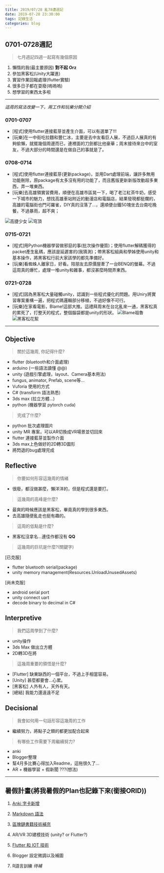 ```yaml
---
title: 2019/07/28 亂78遭週記
date: 2019-07-28 23:30:00
tags: 記錄生活
categories: blog
---
```

## **0701-0728週記**

> 七月週記四週一起寫有幾個原因
1. 懶惰的我(最主要原因) **對不起 Orz**
2. 參加黑客松(Unity大躍進)
3. 實習作業回報處理(flutter實驗)
4. 很多日子都在耍廢(嗚嗚嗚)
5. 想學習的東西太多啦
<!-- more -->
---
*這周的寫法改變一下，用工作和玩樂分開介紹*

### 0701-0707
- [程式]使用flutter連接藍芽並產生介面，可以有選單了!!!
- [玩樂]在一中街吃拉麵和豐仁冰，主要是去中友看巨人展，不過巨人展真的有夠偷懶，就擺幾個周邊而已，連裡面的刀劍都比他豪華；周末接待來台中的室友，不過大部分的時間還是在做自己的事就是了。

### 0708-0714
- [程式]使用flutter連接藍芽(更新package)，並用Dart處理前端，讓許多無用功能刪除，原package有太多沒有用的功能了，而且舊版更新新版改動超多東西，弄一堆東西。
- [玩樂]去高雄領實習費用，順便在高雄市區晃一下，喝了老江紅茶牛奶，感受一下城市的魅力，想找高雄車站附近的動漫店和電腦店，結果發現都挺爛的，高雄的電腦街也門可羅雀，DIY真的沒落了...，還順便台鐵50塊坐去台南吃晚餐，不過暴雨，超不爽；

![高捷少女](https://raw.githubusercontent.com/kidneyweakx/img-host/image/image/2019072801.jpg)
![穹頂](https://raw.githubusercontent.com/kidneyweakx/img-host/image/image/2019072802.jpg)

### 0715-0721
- [程式]用Python機器學習做邪惡的事(批次操作優質)；使用flutter解碼獲得的packet產生亂碼，應該是延遲害的(我猜測)；帶黑客松組員和學姊使用unity和基本操作，將黑客松行前大家該學的都先準備好。
- [玩樂]看蜘蛛人離家日，好看。陪朋友去原價屋牽了一台BENQ的螢幕。不過這周真的爆忙，處理一堆unity和雜事，都沒甚麼時間弄東西。

### 0721-0728
- [程式]因為黑客松大量碰觸unity，認識到一些程式優化的問題。用Uniry將實習專案重構一遍，把程式碼邏輯部分移植，不過好像不可行。
- [玩樂]在家看電影，Blame!這部大推。這禮拜周末在台北亂來一通，黑客松真的累死了，打整天的程式，整個腦袋都是unity的形狀。
![Blame祖魯](https://raw.githubusercontent.com/kidneyweakx/img-host/image/image/2019072803.jpg)
![黑客松花絮](https://raw.githubusercontent.com/kidneyweakx/img-host/image/image/MR-hack-01.jpg)
---

## **Objective**

> 關於這幾周, 你記得什麼?

- flutter (bluetooth和介面處理)
- arduino (一些語法讀懂 @@)
- unity (遊戲引擎處理，layout、Camera基本用法)
- fungus, animator, Prefab, scene等... 
- Vuforia 使用的方式
- C# (transform 語法熟悉)
- 3ds max (拉立方體...)
- python (機器學習 pytorch cuda)

> 完成了什麼?

- python 批次處理圖片
- unity MR 專案，可以AR切換成VR場景並切回來
- flutter 連接藍芽並製作介面
- 3ds max上色做好的2D轉3D圖形
- 將閃退的bug處理完成

## **Reflective**

> 你要如何形容這幾周的情緒

* 很廢，都沒做甚麼，懶洋洋的，但是程式還是要打。

> 這幾周的高峰是什麼?

* 最爽的時候應該是黑客松，畢竟真的學到很多東西。
* 去高雄隨便亂走也挺有趣的。

> 這周的低點是什麼?

* 黑客松沒拿名...連佳作都沒有 **QQ**

> 這幾周的巨坑是什麼?(關鍵字)

[已克服]
* flutter bluetooth serial(package)
* unity memory management(Resources.UnloadUnusedAssets)

[尚未克服]
* android serial port
* unity connect uart
* decode binary to decimal in C#


## **Interpretive**

> 我們這周學到了什麼?

- unity操作
- 3ds Max 做出立方體
- 2D轉3D在將

>這幾周重要的領悟是什麼?

* [Flutter] 缺東缺西的一個平台，不過上手相當容易。
* [Unity] 甚麼都要會...心累。
* [黑客松] 人外有人，天外有天。
* [總結] 我能力還遠遠不足

## **Decisional**

> 我會如何用一句話形容這幾周的工作

* 繼續努力，將點子之類的都更加配合起來

> 有哪些工作需要下周繼續努力?

- anki
- Blogger整理
- 幫4月多比賽心得加入Readme，這拖很久了...
- AR + 機器學習 + 假新聞 ???(想法)

---

## **暑假計畫**(將我暑假的Plan也記錄下來(銜接ORID))


1. [Anki 字卡新增](https://zhuanlan.zhihu.com/p/65131722)

2. [Markdown 語法](https://www.jianshu.com/p/0b257de21eb5)

3. [區塊鏈書籍技術補充](https://poweichen.gitbook.io/blockchain-guide-zh/)

4. AR/VR 3D建模技術 (unity? or Flutter?)

5. [Flutter 和 IOT 技術](https://pub.dev/packages/flutter_bluetooth_serial)

6. Blogger 設定微調以及補圖

7. R語言訓練 *待補*  